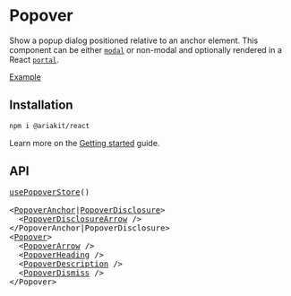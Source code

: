 # Popover

<p data-description>
  Show a popup dialog positioned relative to an anchor element. This component can be either <a href="/apis/popover#modal"><code>modal</code></a> or non-modal and optionally rendered in a React <a href="/apis/dialog#portal"><code>portal</code></a>.
</p>

<a href="../examples/popover/index.tsx" data-playground>Example</a>

## Installation

```sh
npm i @ariakit/react
```

Learn more on the [Getting started](/guide/getting-started) guide.

## API

<pre data-api>
<a href="/apis/popover-store">usePopoverStore</a>()

&lt;<a href="/apis/popover-anchor">PopoverAnchor</a>|<a href="/apis/popover-disclosure">PopoverDisclosure</a>&gt;
  &lt;<a href="/apis/popover-disclosure-arrow">PopoverDisclosureArrow</a> /&gt;
&lt;/PopoverAnchor|PopoverDisclosure&gt;
&lt;<a href="/apis/popover">Popover</a>&gt;
  &lt;<a href="/apis/popover-arrow">PopoverArrow</a> /&gt;
  &lt;<a href="/apis/popover-heading">PopoverHeading</a> /&gt;
  &lt;<a href="/apis/popover-description">PopoverDescription</a> /&gt;
  &lt;<a href="/apis/popover-dismiss">PopoverDismiss</a> /&gt;
&lt;/Popover&gt;
</pre>
